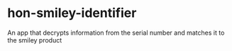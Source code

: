# hon-smiley-identifier
An app that decrypts information from the serial number and matches it to the smiley product
